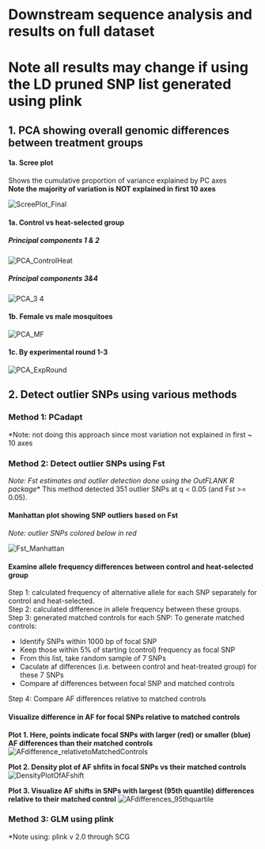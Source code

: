 # Downstream sequence analysis and results on full dataset


# Note all results may change if using the LD pruned SNP list generated using plink

## 1. PCA showing overall genomic differences between treatment groups

#### 1a. Scree plot 
Shows the cumulative proportion of variance explained by PC axes   
**Note the majority of variation is NOT explained in first 10 axes**

![ScreePlot_Final](https://github.com/lcouper/MosquitoThermalSelection/assets/10873177/d5873555-3542-4799-93de-c0e27663c020)


#### 1a. Control vs heat-selected group
##### Principal components 1 & 2
![PCA_ControlHeat](https://github.com/lcouper/MosquitoThermalSelection/assets/10873177/249a4008-684d-4bef-8d6b-00366d133ec5)

##### Principal components 3&4
![PCA_3 4](https://github.com/lcouper/MosquitoThermalSelection/assets/10873177/3b2f71a5-4a5d-4349-a994-eb2944c2bd8b)

#### 1b. Female vs male mosquitoes
![PCA_MF](https://github.com/lcouper/MosquitoThermalSelection/assets/10873177/c3592e83-4801-41f0-966b-7472ea8a1de4)

#### 1c. By experimental round 1-3
![PCA_ExpRound](https://github.com/lcouper/MosquitoThermalSelection/assets/10873177/9cedeea1-8858-4683-b982-06a3ba0868b4)

## 2. Detect outlier SNPs using various methods

### Method 1: PCadapt
*Note: not doing this approach since most variation not explained in first ~ 10 axes

### Method 2: Detect outlier SNPs using Fst
*Note: Fst estimates and outlier detection done using the OutFLANK R package**
This method detected 351 outlier SNPs at q < 0.05 (and Fst >= 0.05).

#### Manhattan plot showing SNP outliers based on Fst 
*Note: outlier SNPs colored below in red*

![Fst_Manhattan](https://github.com/lcouper/MosquitoThermalSelection/assets/10873177/5c5f696b-056e-4c7a-858c-7566efaf4b98)

#### Examine allele frequency differences between control and heat-selected group
Step 1: calculated frequency of alternative allele for each SNP separately for control and heat-selected.  
Step 2: calculated difference in allele frequency between these groups.   
Step 3: generated matched controls for each SNP:
To generate matched controls: 
- Identify SNPs within 1000 bp of focal SNP
- Keep those within 5% of starting (control) frequency as focal SNP
- From this list, take random sample of 7 SNPs
- Caculate af differences (i.e. between control and heat-treated group) for these 7 SNPs
- Compare af differences between focal SNP and matched controls   

Step 4: Compare AF differences relative to matched controls

#### Visualize difference in AF for focal SNPs relative to matched controls

**Plot 1. Here, points indicate focal SNPs with larger (red) or smaller (blue) AF differences than their matched controls**
![AFdifference_relativetoMatchedControls](https://github.com/lcouper/MosquitoThermalSelection/assets/10873177/405c2641-eebf-45d7-ab5d-4554c81e8b8a)

**Plot 2. Density plot of AF shfits in focal SNPs vs their matched controls**
![DensityPlotOfAFshift](https://github.com/lcouper/MosquitoThermalSelection/assets/10873177/0cd1aaaf-bd94-461c-8634-6358e89b06cb)

**Plot 3. Visualize AF shifts in SNPs with largest (95th quantile) differences relative to their matched control**
![AFdifferences_95thquartile](https://github.com/lcouper/MosquitoThermalSelection/assets/10873177/1830ad8d-6b6f-4dd9-b52b-8a01704a174d)


### Method 3: GLM using plink 

*Note using: plink v 2.0 through SCG



